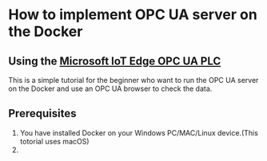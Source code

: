 # How to implement OPC UA server on the Docker
## Using the [Microsoft IoT Edge OPC UA PLC](https://hub.docker.com/_/microsoft-iotedge-opc-plc)
This is a simple tutorial for the beginner who want to run the OPC UA server on the Docker and use an OPC UA browser to check the data.

## Prerequisites
1. You have installed Docker on your Windows PC/MAC/Linux device.(This totorial uses macOS)
2. 
